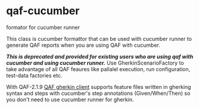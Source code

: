 # qaf-cucumber
formator for cucumber runner

This class is cucumber formattor that can be used with cucumber runner to generate QAF reports when you are using QAF with cucumber. 

***This is deprecated and provided for existing users who are using qaf with cucumber and using cucumber runner.*** Use GherkinScenarioFactory to take advantage of all QAF feaures like pallalel execution, run configuration, test-data factories etc.

With QAF-2.1.9 [QAF gherkin client](https://qmetry.github.io/qaf/latest/qaf-gherkin-client.html) supports feature files written in gherking syntax and steps with cucumber's step annotations (Given/When/Then) so you don't need to use cucumber runner for gherkin. 
